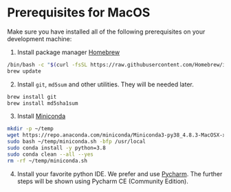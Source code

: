 # Prerequisites for MacOS

Make sure you have installed all of the following prerequisites on your development machine:

1. Install package manager [Homebrew](https://brew.sh/) 

```sh
/bin/bash -c "$(curl -fsSL https://raw.githubusercontent.com/Homebrew/install/master/install.sh)"
brew update
```

2. Install `git`, `md5sum` and other utilities. They will be needed later.

```sh
brew install git
brew install md5sha1sum
```

3. Install [Miniconda](https://docs.conda.io/en/latest/miniconda.html)

```sh
mkdir -p ~/temp
wget https://repo.anaconda.com/miniconda/Miniconda3-py38_4.8.3-MacOSX-x86_64.sh -O ~/temp/miniconda.sh
sudo bash ~/temp/miniconda.sh -bfp /usr/local
sudo conda install -y python=3.8
sudo conda clean --all --yes
rm -rf ~/temp/miniconda.sh
```

4. Install your favorite python IDE. We prefer and use [Pycharm](https://www.jetbrains.com/pycharm/download/#section=mac). The further steps will be shown using Pycharm CE (Community Edition).

